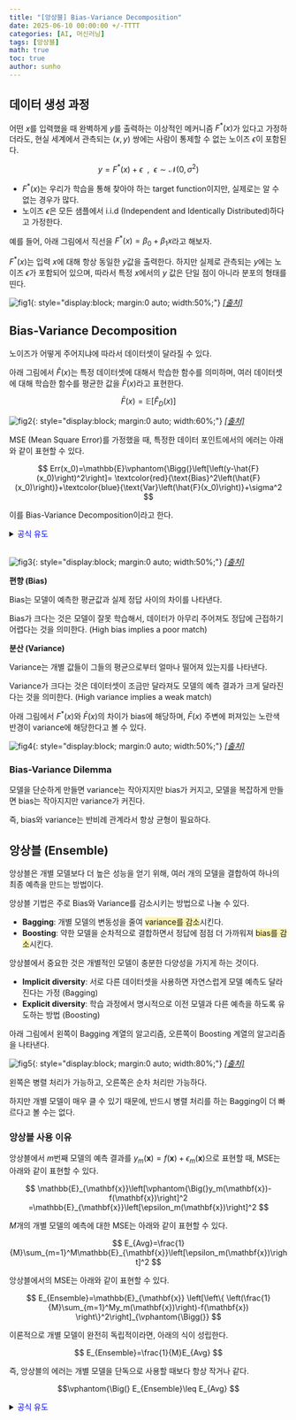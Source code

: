 ```yaml
---
title: "[앙상블] Bias-Variance Decomposition"
date: 2025-06-10 00:00:00 +/-TTTT
categories: [AI, 머신러닝]
tags: [앙상블]
math: true
toc: true
author: sunho
---
```


## 데이터 생성 과정

어떤 $x$를 입력했을 때 완벽하게 $y$를 출력하는 이상적인 메커니즘 $F^*(x)$가 있다고 가정하더라도, 현실 세계에서 관측되는 $(x,y)$ 쌍에는 사람이 통제할 수 없는 노이즈 $\epsilon$이 포함된다.

$$
y=F^*(x)+\epsilon~~,~~\epsilon\sim\mathcal{N}(0,\sigma^2)
$$

- $F^*(x)$는 우리가 학습을 통해 찾아야 하는 target function이지만, 실제로는 알 수 없는 경우가 많다.
- 노이즈 $\epsilon$은 모든 샘플에서 i.i.d (Independent and Identically Distributed)하다고 가정한다.

예를 들어, 아래 그림에서 직선을 $F^*(x)=\beta_0+\beta_1 x$라고 해보자.

$F^*(x)$는 입력 $x$에 대해 항상 동일한 $y$값을 출력한다. 하지만 실제로 관측되는 $y$에는 노이즈 $\epsilon$가 포함되어 있으며, 따라서 특정 $x$에서의 $y$ 값은 단일 점이 아니라 분포의 형태를 띤다.

![fig1](ml/10-1.png){: style="display:block; margin:0 auto; width:50%;"}
_[[출처]](https://junstar92.github.io/mml-study-note/2022/08/15/ch8-1.html)_

## Bias-Variance Decomposition

노이즈가 어떻게 주어지냐에 따라서 데이터셋이 달라질 수 있다.

아래 그림에서 $\hat{F}(x)$는 특정 데이터셋에 대해서 학습한 함수를 의미하며, 여러 데이터셋에 대해 학습한 함수를 평균한 값을 $\bar{F}(x)$라고 표현한다.

$$
\bar{F}(x)=\mathbb{E}\left[\hat{F}_D(x)\right]
$$

![fig2](ml/10-2.png){: style="display:block; margin:0 auto; width:60%;"}
_[[출처]](https://junstar92.github.io/mml-study-note/2022/08/15/ch8-1.html)_

MSE (Mean Square Error)를 가정했을 때, 특정한 데이터 포인트에서의 에러는 아래와 같이 표현할 수 있다.

$$
Err(x_0)=\mathbb{E}\vphantom{\Bigg(}\left[\left(y-\hat{F}(x_0)\right)^2\right]=
\textcolor{red}{\text{Bias}^2\left(\hat{F}(x_0)\right)}+\textcolor{blue}{\text{Var}\left(\hat{F}(x_0)\right)}+\sigma^2
$$

이를 Bias-Variance Decomposition이라고 한다.

<details>
<summary><font color='#0000FF'>공식 유도</font></summary>
<div markdown="1">

**1. $y=F^*(x)+\epsilon$ 치환**

$$
\mathbb{E}\vphantom{\Bigg(}\left[\left(y-\hat{F}(x_0)\right)^2\right]
=\mathbb{E}\left[\left(F^*(x_0)+\epsilon-\hat{F}(x_0)\right)^2\right]
$$

<br>

**2. $\mathbb{E}\left[(A+B)^2\right]=\mathbb{E}\left[A^2\right]+\mathbb{E}\left[B^2\right]+2\mathbb{E}\left[AB\right]$ 공식 사용**

$A=F^*(x_0)-\hat{F}(x_0)$ , $B=\epsilon$로 가정하고 전개

이때, $\epsilon\sim N(0,\sigma)$이므로, $\mathbb{E}[\epsilon]=0$이다.

$$
\mathbb{E}\vphantom{\Bigg(}\left[\left(F^*(x_0)-\hat{F}(x_0)+\epsilon\right)^2\right]
=\mathbb{E}\left[\left(F^*(x_0)-\hat{F}(x_0)\right)^2\right]
+\mathbb{E}\left[\epsilon^2\right]
=\mathbb{E}\left[\left(F^*(x_0)-\hat{F}(x_0)\right)^2\right]+\sigma^2
$$

<br>

**3. $\bar{F}(x_0)$를 더하고 뺌**

$$
\mathbb{E}\left[\left(F^*(x_0)-\hat{F}(x_0)\right)^2\right]
=\mathbb{E}\left[\left(F^*(x_0)-\bar{F}(x_0)+\bar{F}(x_0)-\hat{F}(x_0)\right)^2\right]+\sigma^2
$$

<br>

**4. $\mathbb{E}\left[(A+B)^2\right]=\mathbb{E}\left[A^2\right]+\mathbb{E}\left[B^2\right]+2\mathbb{E}\left[AB\right]$ 공식 사용**

$A=F^*(x_0)-\bar{F}(x_0)$ , $B=\bar{F}(x_0)-\hat{F}(x_0)$로 가정하고 전개

이때, $\mathbb{E}\left[\bar{F}(x_0)-\hat{F}(x_0)\right]=0$이다.

$$
\mathbb{E}\vphantom{\Bigg(}\left[\left(F^*(x_0)-\bar{F}(x_0)+\bar{F}(x_0)-\hat{F}(x_0)\right)^2\right]+\sigma^2
=\mathbb{E}\vphantom{\Bigg(}\left[\left(F^*(x_0)-\bar{F}(x_0)\right)^2\right]
+\mathbb{E}\left[\left(\bar{F}(x_0)-\hat{F}(x_0)\right)^2\right]+\sigma^2
$$

<br>

**5. Bias와 Variance로 표현**

$$
\mathbb{E}\vphantom{\Bigg(}\left[\left(F^*(x_0)-\bar{F}(x_0)\right)^2\right]
+\mathbb{E}\left[\left(\bar{F}(x_0)-\hat{F}(x_0)\right)^2\right]+\sigma^2
=\textcolor{red}{\text{Bias}^2\left(\hat{F}(x_0)\right)}+\textcolor{blue}{\text{Var}^2\left(\hat{F}(x_0)\right)}+\sigma^2
$$

---

</div>
</details>
<br>

![fig3](ml/10-3.png){: style="display:block; margin:0 auto; width:50%;"}
_[[출처]](https://github.com/pilsung-kang/Business-Analytics-IME654-/blob/master/04%20Ensemble%20Learning/04-2_Ensemble%20Learning_Bias-Variance%20Decomposition.pdf)_

**편향 (Bias)**

Bias는 모델이 예측한 평균값과 실제 정답 사이의 차이를 나타낸다.

Bias가 크다는 것은 모델이 잘못 학습해서, 데이터가 아무리 주어져도 정답에 근접하기 어렵다는 것을 의미한다. (High bias implies a poor match)

**분산 (Variance)**

Variance는 개별 값들이 그들의 평균으로부터 얼마나 떨어져 있는지를 나타낸다.

Variance가 크다는 것은 데이터셋이 조금만 달라져도 모델의 예측 결과가 크게 달라진다는 것을 의미한다. (High variance implies a weak match)

아래 그림에서 $F^*(x)$와 $\bar{F}(x)$의 차이가 bias에 해당하며, $\bar{F}(x)$ 주변에 퍼져있는 노란색 반경이 variance에 해당한다고 볼 수 있다.

![fig4](ml/10-4.png){: style="display:block; margin:0 auto; width:50%;"}
_[[출처]](https://github.com/pilsung-kang/Business-Analytics-IME654-/blob/master/04%20Ensemble%20Learning/04-2_Ensemble%20Learning_Bias-Variance%20Decomposition.pdf)_

### Bias-Variance Dilemma

모델을 단순하게 만들면 variance는 작아지지만 bias가 커지고, 모델을 복잡하게 만들면 bias는 작아지지만 variance가 커진다.

즉, bias와 variance는 반비례 관계라서 항상 균형이 필요하다.

## 앙상블 (Ensemble)

앙상블은 개별 모델보다 더 높은 성능을 얻기 위해, 여러 개의 모델을 결합하여 하나의 최종 예측을 만드는 방법이다.

앙상블 기법은 주로 Bias와 Variance를 감소시키는 방법으로 나눌 수 있다.

- **Bagging**: 개별 모델의 변동성을 줄여 <span style="background-color:#fff5b1">variance를 감소</span>시킨다.
- **Boosting**: 약한 모델을 순차적으로 결합하면서 정답에 점점 더 가까워져 <span style="background-color:#fff5b1">bias를 감소</span>시킨다.

앙상블에서 중요한 것은 개별적인 모델이 충분한 다양성을 가지게 하는 것이다.

- **Implicit diversity**: 서로 다른 데이터셋을 사용하면 자연스럽게 모델 예측도 달라진다는 가정 (Bagging)
- **Explicit diversity**: 학습 과정에서 명시적으로 이전 모델과 다른 예측을 하도록 유도하는 방법 (Boosting)

아래 그림에서 왼쪽이 Bagging 계열의 알고리즘, 오른쪽이 Boosting 계열의 알고리즘을 나타낸다.

![fig5](ml/10-5.png){: style="display:block; margin:0 auto; width:80%;"}
_[[출처]](https://github.com/pilsung-kang/Business-Analytics-IME654-/blob/master/04%20Ensemble%20Learning/04-2_Ensemble%20Learning_Bias-Variance%20Decomposition.pdf)_

왼쪽은 병렬 처리가 가능하고, 오른쪽은 순차 처리만 가능하다.

하지만 개별 모델이 매우 클 수 있기 때문에, 반드시 병렬 처리를 하는 Bagging이 더 빠르다고 볼 수는 없다.

### 앙상블 사용 이유

앙상블에서 $m$번째 모델의 예측 결과를 $y_m(\mathbf{x})=f(\mathbf{x})+\epsilon_m(\mathbf{x})$으로 표현할 때, MSE는 아래와 같이 표현할 수 있다.

$$
\mathbb{E}_{\mathbf{x}}\left[\vphantom{\Big(}y_m(\mathbf{x})-f(\mathbf{x})\right]^2
=\mathbb{E}_{\mathbf{x}}\left[\epsilon_m(\mathbf{x})\right]^2
$$

$M$개의 개별 모델의 예측에 대한 MSE는 아래와 같이 표현할 수 있다.

$$
E_{Avg}=\frac{1}{M}\sum_{m=1}^M\mathbb{E}_{\mathbf{x}}\left[\epsilon_m(\mathbf{x})\right]^2
$$

앙상블에서의 MSE는 아래와 같이 표현할 수 있다.

$$
E_{Ensemble}=\mathbb{E}_{\mathbf{x}}
\left[\left\{
\left(\frac{1}{M}\sum_{m=1}^My_m(\mathbf{x})\right)-f(\mathbf{x})
\right\}^2\right]_{\vphantom{\Bigg(}}
$$

이론적으로 개별 모델이 완전히 독립적이라면, 아래의 식이 성립한다.

$$
E_{Ensemble}=\frac{1}{M}E_{Avg}
$$

즉, 앙상블의 에러는 개별 모델을 단독으로 사용할 때보다 항상 작거나 같다.

$$\vphantom{\Big(}
E_{Ensemble}\leq E_{Avg}
$$

<details>
<summary><font color='#0000FF'>공식 유도</font></summary>
<div markdown="1">

앙상블에서의 MSE 식을 아래와 같이 정리할 수 있다.

$$
\begin{aligned}
\left(\frac{1}{M}\sum_{m=1}^My_m(\mathbf{x})\right)-f(\mathbf{x})
=\frac{1}{M}\sum_{m=1}^M\left(f(\mathbf{x})+\epsilon_m(\mathbf{x})\right)-f(\mathbf{x})\\
=f(\mathbf{x})+\frac{1}{M}\sum_{m=1}^M\epsilon_m(\mathbf{x})-f(\mathbf{x})~~~\\
=\frac{1}{M}\sum_{m=1}^M\epsilon_m(\mathbf{x})~~~~~~~~~~~~~~~~~~~~~~~~~~~~
\end{aligned}
$$

$$
E_{Ensemble}=\mathbb{E}_{\mathbf{x}}
\left[\left(
\frac{1}{M}\sum_{m=1}^M\epsilon_m(\mathbf{x})
\right)^2\right]_{\vphantom{\Bigg(}}
$$

에러의 평균이 0이고, 에러끼리 상관관계가 없다고 가정한다.

$$
\mathbb{E}_{\mathbf{x}}\left[\epsilon_m(\mathbf{x})\right]=0
~~,~~\mathbb{E}_{\mathbf{x}}\left[\epsilon_m(\mathbf{x})\epsilon_l(\mathbf{x})\right]=0
$$

코시 슈바르츠 (Cauchy–Schwarz inequality) 부등식에 의해 아래가 성립한다.

$$
\left[\sum_{m=1}^M\epsilon_m(\mathbf{x})\right]^2
\leq M\sum_{m=1}^M\epsilon_m(\mathbf{x})^2
~\to~
\left[\frac{1}{M}\sum_{m=1}^M\epsilon_m(\mathbf{x})\right]^2
\leq \frac{1}{M}\sum_{m=1}^M\epsilon_m(\mathbf{x})^2
$$

---

</div>
</details>
